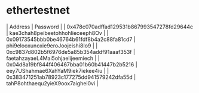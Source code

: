 # ethertestnet

| Address	                                    | Password                          |
| 0x478c070adffad129531b867993547278fd29644c  |	kae3chah8peibeetohhohlieceeph8Ov  |
| 0x09173545bbb0be46764b61fdf8b4a2c88fa81cd7	| phi9elooxunoxie9eroJoojeishi8Io9  |
| 0xc9837d802b5f6976de5a85b354addf91aaaf353f	| faetahzayaeL4Mai5ohjaelijeemiech  |
| 0x04d8a19bf844f406467bba01b60b41447b2b5216	| eey7UShahmae6XahYaM9iek7iekee4iu  |
| 0x383471251ab78923c177275dd941579242dfa55d	  | tahP8ohthaequ2yieX9oox7aighei0vi  |